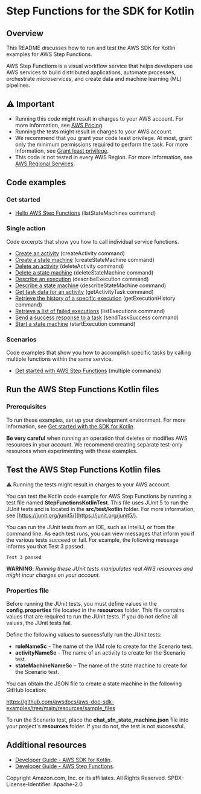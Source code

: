 # Step Functions for the SDK for Kotlin

## Overview
This README discusses how to run and test the AWS SDK for Kotlin examples for AWS Step Functions.

AWS Step Functions is a visual workflow service that helps developers use AWS services to build distributed applications, automate processes, orchestrate microservices, and create data and machine learning (ML) pipelines.

## ⚠️ Important
* Running this code might result in charges to your AWS account. For more information, see [AWS Pricing](https://aws.amazon.com/pricing/).
* Running the tests might result in charges to your AWS account.
* We recommend that you grant your code least privilege. At most, grant only the minimum permissions required to perform the task. For more information, see [Grant least privilege](https://docs.aws.amazon.com/IAM/latest/UserGuide/best-practices.html#grant-least-privilege).
* This code is not tested in every AWS Region. For more information, see [AWS Regional Services](https://aws.amazon.com/about-aws/global-infrastructure/regional-product-services).

## Code examples

### Get started

- [Hello AWS Step Functions](https://github.com/awsdocs/aws-doc-sdk-examples/blob/main/kotlin/services/stepfunctions/src/main/kotlin/com/kotlin/stepfunctions/HelloStepFunctions.kt) (listStateMachines command)

### Single action

Code excerpts that show you how to call individual service functions.

- [Create an activity](https://github.com/awsdocs/aws-doc-sdk-examples/blob/main/kotlin/services/stepfunctions/src/main/kotlin/com/kotlin/stepfunctions/StepFunctionsScenario.kt) (createActivity command)
- [Create a state machine](https://github.com/awsdocs/aws-doc-sdk-examples/blob/main/kotlin/services/stepfunctions/src/main/kotlin/com/kotlin/stepfunctions/StepFunctionsScenario.kt) (createStateMachine command)
- [Delete an activity](https://github.com/awsdocs/aws-doc-sdk-examples/blob/main/kotlin/services/stepfunctions/src/main/kotlin/com/kotlin/stepfunctions/StepFunctionsScenario.kt) (deleteActivity command)
- [Delete a state machine](https://github.com/awsdocs/aws-doc-sdk-examples/blob/main/kotlin/services/stepfunctions/src/main/kotlin/com/kotlin/stepfunctions/StepFunctionsScenario.kt) (deleteStateMachine command)
- [Describe an execution](https://github.com/awsdocs/aws-doc-sdk-examples/blob/main/kotlin/services/stepfunctions/src/main/kotlin/com/kotlin/stepfunctions/StepFunctionsScenario.kt) (describeExecution command)
- [Describe a state machine](https://github.com/awsdocs/aws-doc-sdk-examples/blob/main/kotlin/services/stepfunctions/src/main/kotlin/com/kotlin/stepfunctions/StepFunctionsScenario.kt) (describeStateMachine command)
- [Get task data for an activity](https://github.com/awsdocs/aws-doc-sdk-examples/blob/main/kotlin/services/stepfunctions/src/main/kotlin/com/kotlin/stepfunctions/StepFunctionsScenario.kt) (getActivityTask command)
- [Retrieve the history of a specific execution](https://github.com/awsdocs/aws-doc-sdk-examples/blob/main/kotlin/services/stepfunctions/src/main/kotlin/com/kotlin/stepfunctions/GetExecutionHistory.kt) (getExecutionHistory command)
- [Retrieve a list of failed executions](https://github.com/awsdocs/aws-doc-sdk-examples/blob/main/kotlin/services/stepfunctions/src/main/kotlin/com/kotlin/stepfunctions/GetFailedExecutions.kt) (listExecutions command)
- [Send a success response to a task](https://github.com/awsdocs/aws-doc-sdk-examples/blob/main/kotlin/services/stepfunctions/src/main/kotlin/com/kotlin/stepfunctions/StepFunctionsScenario.kt) (sendTaskSuccess command)
- [Start a state machine](https://github.com/awsdocs/aws-doc-sdk-examples/blob/main/kotlin/services/stepfunctions/src/main/kotlin/com/kotlin/stepfunctions/StepFunctionsScenario.kt) (startExecution command)

### Scenarios

Code examples that show you how to accomplish specific tasks by calling multiple functions within the same service.

- [Get started with AWS Step Functions](https://github.com/awsdocs/aws-doc-sdk-examples/blob/main/kotlin/services/stepfunctions/src/main/kotlin/com/kotlin/stepfunctions/StepFunctionsScenario.kt) (multiple commands)

## Run the AWS Step Functions Kotlin files

### Prerequisites

To run these examples, set up your development environment. For more information,
see [Get started with the SDK for Kotlin](https://docs.aws.amazon.com/sdk-for-kotlin/latest/developer-guide/home.html).

**Be very careful** when running an operation that deletes or modifies AWS resources in your account. We recommend creating separate test-only resources when experimenting with these examples.

 ## Test the AWS Step Functions Kotlin files

 ⚠️ Running the tests might result in charges to your AWS account.

You can test the Kotlin code example for AWS Step Functions by running a test file named **StepFunctionsKotlinTest**. This file uses JUnit 5 to run the JUnit tests and is located in the **src/test/kotlin** folder. For more information, see [https://junit.org/junit5/](https://junit.org/junit5/).

You can run the JUnit tests from an IDE, such as IntelliJ, or from the command line. As each test runs, you can view messages that inform you if the various tests succeed or fail. For example, the following message informs you that Test 3 passed.

	Test 3 passed

**WARNING**: _Running these JUnit tests manipulates real AWS resources and might incur charges on your account._

 ### Properties file
Before running the JUnit tests, you must define values in the **config.properties** file located in the **resources** folder. This file contains values that are required to run the JUnit tests. If you do not define all values, the JUnit tests fail.

Define the following values to successfully run the JUnit tests:

- **roleNameSc** - The name of the IAM role to create for the Scenario test.
- **activityNameSc** - The name of an activity to create for the Scenario test.
- **stateMachineNameSc** – The name of the state machine to create for the Scenario test.

You can obtain the JSON file to create a state machine in the following GitHub location:

https://github.com/awsdocs/aws-doc-sdk-examples/tree/main/resources/sample_files

To run the Scenario test, place the **chat_sfn_state_machine.json** file into your project's **resources** folder. If you do not, the test is not successful.

## Additional resources
* [Developer Guide - AWS SDK for Kotlin](https://docs.aws.amazon.com/sdk-for-kotlin/latest/developer-guide/home.html).
* [Developer Guide - AWS Step Functions](https://docs.aws.amazon.com/step-functions/latest/dg/welcome.html).

Copyright Amazon.com, Inc. or its affiliates. All Rights Reserved. SPDX-License-Identifier: Apache-2.0
